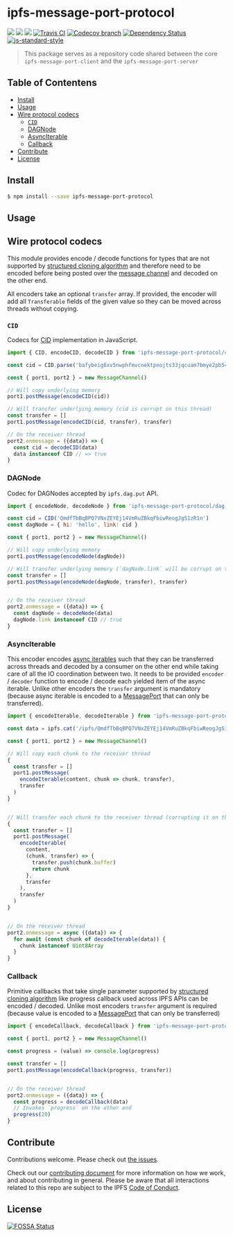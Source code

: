 # ipfs-message-port-protocol <!-- omit in toc -->

[![](https://img.shields.io/badge/made%20by-Protocol%20Labs-blue.svg?style=flat-square)](http://protocol.ai)
[![](https://img.shields.io/badge/project-IPFS-blue.svg?style=flat-square)](http://ipfs.io/)
[![](https://img.shields.io/badge/freenode-%23ipfs-blue.svg?style=flat-square)](http://webchat.freenode.net/?channels=%23ipfs)
[![Travis CI](https://flat.badgen.net/travis/ipfs/js-ipfs)](https://travis-ci.com/ipfs/js-ipfs)
[![Codecov branch](https://img.shields.io/codecov/c/github/ipfs/js-ipfs/master.svg?style=flat-square)](https://codecov.io/gh/ipfs/js-ipfs)
[![Dependency Status](https://david-dm.org/ipfs/js-ipfs/status.svg?path=packages/ipfs-message-port-protocol)](https://david-dm.org/ipfs/js-ipfs?path=packages/ipfs-message-port-protocol)
[![js-standard-style](https://img.shields.io/badge/code%20style-standard-brightgreen.svg?style=flat-square)](https://github.com/feross/standard)

> This package serves as a repository code shared between the core `ipfs-message-port-client` and the `ipfs-message-port-server`

## Table of Contentens <!-- omit in toc -->

- [Install](#install)
- [Usage](#usage)
- [Wire protocol codecs](#wire-protocol-codecs)
  - [`CID`](#cid)
  - [DAGNode](#dagnode)
  - [AsyncIterable](#asynciterable)
  - [Callback](#callback)
- [Contribute](#contribute)
- [License](#license)

## Install

```bash
$ npm install --save ipfs-message-port-protocol
```

## Usage

## Wire protocol codecs

This module provides encode / decode functions for types that are not supported by [structured cloning algorithm][] and therefore need to be encoded before being posted over the [message channel][] and decoded on the other end.

All encoders take an optional `transfer` array. If provided, the encoder will add all `Transferable` fields of the given value so they can be moved across threads without copying.

### `CID`

Codecs for [CID][] implementation in JavaScript.

```js
import { CID, encodeCID, decodeCID } from 'ipfs-message-port-protocol/cid'

const cid = CID.parse('bafybeig6xv5nwphfmvcnektpnojts33jqcuam7bmye2pb54adnrtccjlsu')

const { port1, port2 } = new MessageChannel()

// Will copy underlying memory
port1.postMessage(encodeCID(cid))

// Will transfer underlying memory (cid is corrupt on this thread)
const transfer = []
port1.postMessage(encodeCID(cid, transfer), transfer)

// On the receiver thread
port2.onmessage = ({data}) => {
  const cid = decodeCID(data)
  data instanceof CID // => true
}
```

### DAGNode

Codec for DAGNodes accepted by `ipfs.dag.put` API.

```js
import { encodeNode, decodeNode } from 'ipfs-message-port-protocol/dag'

const cid = CID('QmdfTbBqBPQ7VNxZEYEj14VmRuZBkqFbiwReogJgS1zR1n')
const dagNode = { hi: 'hello', link: cid }

const { port1, port2 } = new MessageChannel()

// Will copy underlying memory
port1.postMessage(encodeNode(dagNode))

// Will transfer underlying memory (`dagNode.link` will be corrupt on this thread)
const transfer = []
port1.postMessage(encodeNode(dagNode, transfer), transfer)


// On the receiver thread
port2.onmessage = ({data}) => {
  const dagNode = decodeNode(data)
  dagNode.link instanceof CID // true
}
```

### AsyncIterable

This encoder encodes [async iterables][] such that they can be transferred
across threads and decoded by a consumer on the other end while taking care of
all the IO coordination between two. It needs to be provided `encoder` /
`decoder` function to encode / decode each yielded item of the async iterable.
Unlike other encoders the `transfer` argument is mandatory (because async
iterable is encoded to a [MessagePort][] that can only be transferred).


```js
import { encodeIterable, decodeIterable } from 'ipfs-message-port-protocol/core')

const data = ipfs.cat('/ipfs/QmdfTbBqBPQ7VNxZEYEj14VmRuZBkqFbiwReogJgS1zR1n')

const { port1, port2 } = new MessageChannel()

// Will copy each chunk to the receiver thread
{
  const transfer = []
  port1.postMessage(
    encodeIterable(content, chunk => chunk, transfer),
    transfer
  )
}


// Will transfer each chunk to the receiver thread (corrupting it on this thread)
{
  const transfer = []
  port1.postMessage(
    encodeIterable(
      content,
      (chunk, transfer) => {
        transfer.push(chunk.buffer)
        return chunk
      },
      transfer
    ),
    transfer
  )
}


// On the receiver thread
port2.onmessage = async ({data}) => {
  for await (const chunk of decodeIterable(data)) {
    chunk instanceof Uint8Array
  }
}
```

### Callback

Primitive callbacks that take single parameter supported by [structured cloning algorithm][] like progress callback used across IPFS APIs can be encoded / decoded. Unlike most encoders `transfer` argument is required (because value is encoded to a [MessagePort][] that can only be transferred)

```js
import { encodeCallback, decodeCallback } from 'ipfs-message-port-protocol/core'

const { port1, port2 } = new MessageChannel()

const progress = (value) => console.log(progress)

const transfer = []
port1.postMessage(encodeCallback(progress, transfer))


// On the receiver thread
port2.onmessage = ({data}) => {
  const progress = decodeCallback(data)
  // Invokes `progress` on the other end
  progress(20)
}
```


[structured cloning algorithm]:https://developer.mozilla.org/en-US/docs/Web/API/Web_Workers_API/Structured_clone_algorithm
[message channel]:https://developer.mozilla.org/en-US/docs/Web/API/MessageChannel
[MessagePort]:https://developer.mozilla.org/en-US/docs/Web/API/MessagePort
[Transferable]:https://developer.mozilla.org/en-US/docs/Web/API/Transferable

[CID]:https://github.com/multiformats/js-cid

[async iterables]:https://developer.mozilla.org/en-US/docs/Web/JavaScript/Reference/Statements/for-await...of

## Contribute

Contributions welcome. Please check out [the issues](https://github.com/ipfs/js-ipfs/issues).

Check out our [contributing document](https://github.com/ipfs/community/blob/master/CONTRIBUTING_JS.md) for more information on how we work, and about contributing in general. Please be aware that all interactions related to this repo are subject to the IPFS [Code of Conduct](https://github.com/ipfs/community/blob/master/code-of-conduct.md).

## License

[![FOSSA Status](https://app.fossa.io/api/projects/git%2Bgithub.com%2Fipfs%2Fjs-ipfs.svg?type=large)](https://app.fossa.io/projects/git%2Bgithub.com%2Fipfs%2Fjs-ipfs?ref=badge_large)

